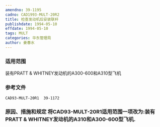 ```yaml
---
amendno: 39-1195
cadno: CAD1993-MULT-20R2
title: 检查发动机后安装联杆
publishdate: 1994-05-10
effdate: 1994-05-10
tags: MULT
categories: 华东管理局
author: 姜春水
---
```


### 适用范围 
装有PRATT & WHITNEY发动机的A300-600和A310型飞机

<!--more-->
### 参考文件
    CAD93-MULT-20R1  39-1172 

### 原因、措施和规定     将CAD93-MULT-20R1适用范围一项改为:装有PRATT & WHITNEY发动机的A310和A300-600型飞机.
